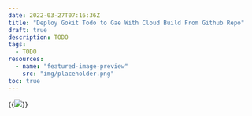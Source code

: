 ```yaml
---
date: 2022-03-27T07:16:36Z
title: "Deploy Gokit Todo to Gae With Cloud Build From Github Repo"
draft: true
description: TODO
tags:
  - TODO
resources:
  - name: "featured-image-preview"
    src: "img/placeholder.png"
toc: true
---
```


<!--more-->

{{<image src="/posts/deploy-gokit-todo-to-gae-with-cloud-build-from-github-repo/img/placeholder.png">}}
